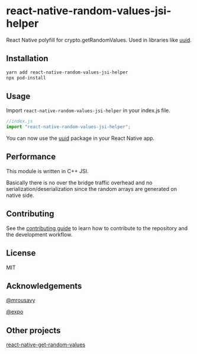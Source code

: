 # react-native-random-values-jsi-helper

React Native polyfill for crypto.getRandomValues. Used in libraries like [uuid](https://www.npmjs.com/package/uuid).

## Installation

```sh
yarn add react-native-random-values-jsi-helper
npx pod-install
```

## Usage

Import ```react-native-random-values-jsi-helper``` in your index.js file.

```js
//index.js
import "react-native-random-values-jsi-helper";
```

You can now use the [uuid](https://www.npmjs.com/package/uuid) package in your React Native app.

## Performance

This module is written in C++ JSI.

Basically there is no over the bridge traffic overhead and no serialization/deserialization since the random arrays are generated on native side.

## Contributing

See the [contributing guide](CONTRIBUTING.md) to learn how to contribute to the repository and the development workflow.

## License

MIT

## Acknowledgements

[@mrousavy](https://github.com/mrousavy)

[@expo](https://github.com/expo/expo)

## Other projects

[react-native-get-random-values](https://github.com/LinusU/react-native-get-random-values)
